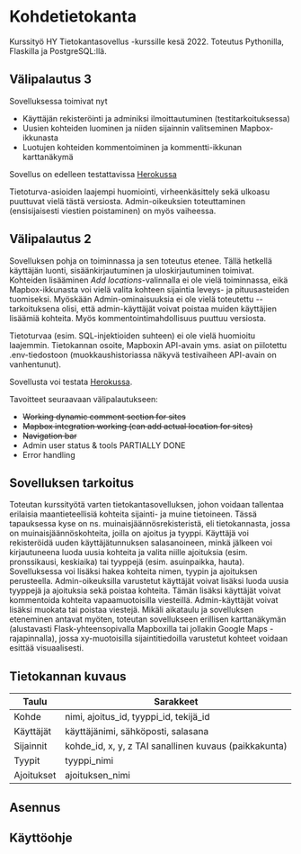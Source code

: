 # Kohdetietokanta
Kurssityö HY Tietokantasovellus -kurssille kesä 2022. Toteutus Pythonilla, Flaskilla ja PostgreSQL:llä. 

## Välipalautus 3
Sovelluksessa toimivat nyt 
- Käyttäjän rekisteröinti ja adminiksi ilmoittautuminen (testitarkoituksessa)
- Uusien kohteiden luominen ja niiden sijainnin valitseminen Mapbox-ikkunasta
- Luotujen kohteiden kommentoiminen ja kommentti-ikkunan karttanäkymä

Sovellus on edelleen testattavissa [Herokussa](https://tsoha-locations.herokuapp.com/)

Tietoturva-asioiden laajempi huomiointi, virheenkäsittely sekä ulkoasu puuttuvat vielä tästä versiosta. Admin-oikeuksien toteuttaminen (ensisijaisesti viestien poistaminen) on myös vaiheessa.


## Välipalautus 2
Sovelluksen pohja on toiminnassa ja sen toteutus etenee. Tällä hetkellä käyttäjän luonti, sisäänkirjautuminen ja uloskirjautuminen toimivat. Kohteiden lisääminen *Add locations*-valinnalla ei ole vielä toiminnassa, eikä Mapbox-ikkunasta voi vielä valita kohteen sijaintia leveys- ja pituusasteiden tuomiseksi. Myöskään Admin-ominaisuuksia ei ole vielä toteutettu -- tarkoituksena olisi, että admin-käyttäjät voivat poistaa muiden käyttäjien lisäämiä kohteita. Myös kommentointimahdollisuus puuttuu versiosta.

Tietoturvaa (esim. SQL-injektioiden suhteen) ei ole vielä huomioitu laajemmin. Tietokannan osoite, Mapboxin API-avain yms. asiat on piilotettu .env-tiedostoon (muokkaushistoriassa näkyvä testivaiheen API-avain on vanhentunut).

Sovellusta voi testata [Herokussa](https://tsoha-locations.herokuapp.com/).

Tavoitteet seuraavaan välipalautukseen:
- ~~Working dynamic comment section for sites~~
- ~~Mapbox integration working (can add actual location for sites)~~
- ~~Navigation bar~~
- Admin user status & tools PARTIALLY DONE
- Error handling

## Sovelluksen tarkoitus
Toteutan kurssityötä varten tietokantasovelluksen, johon voidaan tallentaa erilaisia maantieteellisiä kohteita sijainti- ja muine tietoineen. Tässä tapauksessa kyse on ns. muinaisjäännösrekisteristä, eli tietokannasta, jossa on muinaisjäännöskohteita, joilla on ajoitus ja tyyppi. Käyttäjä voi rekisteröidä uuden käyttäjätunnuksen salasanoineen, minkä jälkeen voi kirjautuneena luoda uusia kohteita ja valita niille ajoituksia (esim. pronssikausi, keskiaika) tai tyyppejä (esim. asuinpaikka, hauta). Sovelluksessa voi lisäksi hakea kohteita nimen, tyypin ja ajoituksen perusteella. Admin-oikeuksilla varustetut käyttäjät voivat lisäksi luoda uusia tyyppejä ja ajoituksia sekä poistaa kohteita. 
Tämän lisäksi käyttäjät voivat kommentoida kohteita vapaamuotoisilla viesteillä. Admin-käyttäjät voivat lisäksi muokata tai poistaa viestejä.
Mikäli aikataulu ja sovelluksen eteneminen antavat myöten, toteutan sovellukseen erillisen karttanäkymän (alustavasti Flask-yhteensopivalla Mapboxilla tai jollakin Google Maps -rajapinnalla), jossa xy-muotoisilla sijaintitiedoilla varustetut kohteet voidaan esittää visuaalisesti.



## Tietokannan kuvaus
| Taulu | Sarakkeet |
| ----- | --------- |
| Kohde | nimi, ajoitus_id, tyyppi_id, tekijä_id |
| Käyttäjät | käyttäjänimi, sähköposti, salasana |
| Sijainnit | kohde_id, x, y, z TAI sanallinen kuvaus (paikkakunta) |
| Tyypit | tyyppi_nimi |
| Ajoitukset | ajoituksen_nimi |

## Asennus

## Käyttöohje
